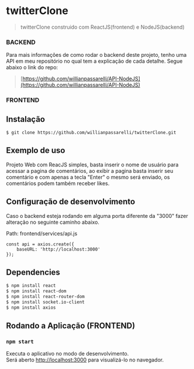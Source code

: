 # twitterClone
> twitterClone construido com ReactJS(frontend) e NodeJS(backend)

### BACKEND
Para mais informações de como rodar o backend deste projeto, tenho uma API em meu repositório no qual tem a explicação de cada detalhe.
Segue abaixo o link do repo:

> [https://github.com/willianpassarelli/API-NodeJS](https://github.com/willianpassarelli/API-NodeJS)

### FRONTEND

## Instalação
```
$ git clone https://github.com/willianpassarelli/twitterClone.git
```

## Exemplo de uso

Projeto Web com ReacJS simples, basta inserir o nome de usuário para acessar a pagina de comentários,
ao exibir a pagina basta inserir seu comentário e com apenas a tecla "Enter" o mesmo será enviado, os comentários podem também receber likes.

## Configuração de desenvolvimento

Caso o backend esteja rodando em alguma porta diferente da "3000" fazer alteração no seguinte caminho abaixo. <br>

Path: frontend/services/api.js

```
const api = axios.create({
    baseURL: 'http://localhost:3000'
});
```

## Dependencies

```sh
$ npm install react
$ npm install react-dom
$ npm install react-router-dom
$ npm install socket.io-client
$ npm install axios
```

## Rodando a Aplicação (FRONTEND)

### `npm start`

Executa o aplicativo no modo de desenvolvimento. <br>
Será aberto [http://localhost:3000](http://localhost:3000) para visualizá-lo no navegador.
